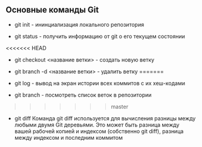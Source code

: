 ## Основные команды Git


* git init - ининциализация локального репозитория

* git status - получить информацию от git о его текущем состоянии

<<<<<<< HEAD
* git checkout <название ветки> - создать новую ветку

* git branch -d <название ветки> - удалить ветку
=======
* git log - вывод на экран истории всех коммитов с их хеш-кодами

* git branch - посмотреть список веток в репозитории
>>>>>>> master

* git diff
Команда git diff используется для вычисления разницы между любыми двумя Git деревьями. Это может быть разница между вашей рабочей копией и индексом (собственно git diff), разница между индексом и последним коммитом